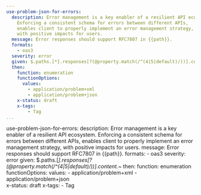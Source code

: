 ```yaml
---
use-problem-json-for-errors:
  description: Error management is a key enabler of a resilient API ecosystem.
    Enforcing a consistent schema for errors between different APIs,
    enables client to properly implement an error management strategy,
    with positive impacts for users.
  message: Error responses should support RFC7807 in {{path}}.
  formats:
    - oas3
  severity: error
  given: $.paths.[*].responses[?(@property.match(/^(4|5|default)/))].content.*~
  then:
    function: enumeration
    functionOptions:
      values:
        - application/problem+xml
        - application/problem+json  
    x-status: draft
    x-tags:
        - Tag          
...
```

use-problem-json-for-errors:
  description: Error management is a key enabler of a resilient API ecosystem.
    Enforcing a consistent schema for errors between different APIs,
    enables client to properly implement an error management strategy,
    with positive impacts for users.
  message: Error responses should support RFC7807 in {{path}}.
  formats:
    - oas3
  severity: error
  given: $.paths.[*].responses[?(@property.match(/^(4|5|default)/))].content.*~
  then:
    function: enumeration
    functionOptions:
      values:
        - application/problem+xml
        - application/problem+json  
    x-status: draft
    x-tags:
        - Tag 